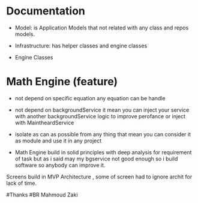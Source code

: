 #  Documentation
- Model: is Application Models that not related with any class and repos models.

- Infrastructure: has helper classes and engine classes

- Engine Classes

# Math Engine (feature)

- not depend on specific equation any equation can be handle
- not depend on backgroundService it mean you can inject your service with another backgroundService logic to improve perofance or inject with MaintheardService
- isolate as can as possible from any thing that mean you can consider it as module and use it in any project

- Math Engine build in solid principles with deep analysis for requirement of task but as i said may my bgservice not good enough so i build software so anybody can improve it.


Screens build in MVP Architecture , some of screen had to ignore archit for lack of time.


#Thanks
#BR Mahmoud Zaki

